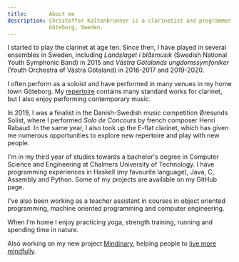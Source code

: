 ```yaml
---
title:       About me
description: Christoffer Kaltenbrunner is a clarinetist and programmer from
             Göteborg, Sweden.
---
```


I started to play the clarinet at age ten. Since then, I have played in several
ensembles in Sweden, including *Landslaget i blåsmusik* (Swedish National Youth
Symphonic Band) in 2015 and *Västra Götalands ungdomssymfoniker* (Youth
Orchestra of Västra Götaland) in 2016-2017 and 2019-2020.

I often perform as a soloist and have performed in many venues in my home town
Göteborg. My [repertoire](/repertoire) contains many standard works for
clarinet, but I also enjoy performing contemporary music.

In 2019, I was a finalist in the Danish-Swedish music competition Øresunds
Solist, where I performed *Solo de Concours* by french composer Henri Rabaud. 
In the same year, I also took up the E-flat clarinet, which has given me
numerous opportunities to explore new repertoire and play with new people.

I'm in my third year of studies towards a bachelor's degree in Computer
Science and Engineering at Chalmers University of Technology. I have programming
experiences in Haskell (my favourite language), Java, C, Assembly and Python.
Some of my projects are available on my GitHub page.

I've also been working as a teacher assistant in courses in object oriented
programming, machine oriented programming and computer engineering.

When I’m home I enjoy practicing yoga, strength training, running and spending
time in nature.

Also working on my new project [Mindinary](https://mindinary.com), helping people to [live more mindfully](https://mindinary.com/live-more-mindfully/).
